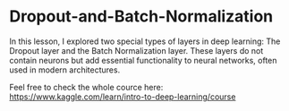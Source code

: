 # Dropout-and-Batch-Normalization
In this lesson, I explored two special types of layers in deep learning: 
The Dropout layer and the Batch Normalization layer. These layers do not contain neurons but add essential functionality to neural networks, often used in modern architectures.

Feel free to check the whole cource here: https://www.kaggle.com/learn/intro-to-deep-learning/course
